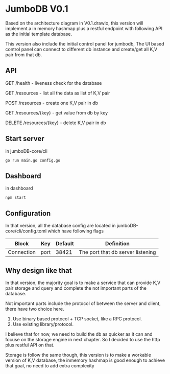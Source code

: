 # JumboDB V0.1

Based on the architecture diagram in V0.1.drawio, 
this version will implement a in memory hashmap 
plus a restful endpoint with following API as the 
initial template database.

This version also include the initial control panel
for jumbodb, The UI based control panel can
connect to different db instance and create/get all 
K,V pair from that db.
 
## API

GET /health - liveness check for the database

GET /resources - list all the data as list of K,V pair

POST /resources - create one K,V pair in db

GET /resources/{key} - get value from db by key

DELETE /resources/{key} - delete K,V pair in db

## Start server
in jumboDB-core/cli 

```azure
go run main.go config.go
```

## Dashboard
in dashboard

```azure
npm start
```

## Configuration
In that version, all the database config are located in 
jumboDB-core/cli/config.toml which have following flags

| Block  | Key | Default | Definition|
| ------------- | ------------- | ------------- | ------------- |
| Connection  | port  | 38421 | The port that db server listening| 

## Why design like that
In that version, the majority goal is to make a service 
that can provide K,V pair storage and query and complete 
the not important parts of the database.


Not important parts include the protocol of between the 
server and client, there have two choice here. 

1. Use binary based protocol + TCP socket, like a RPC protocol.
2. Use existing library/protocol.

I believe that for now, we need to build the db as quicker 
as it can and focuse on the storage engine in next chapter. 
So I decided to use the http plus restful API on that.

Storage is follow the same though, this version is to make 
a workable version of K,V database, the inmemory hashmap is 
good enough to achieve that goal, no need to add extra complexity




